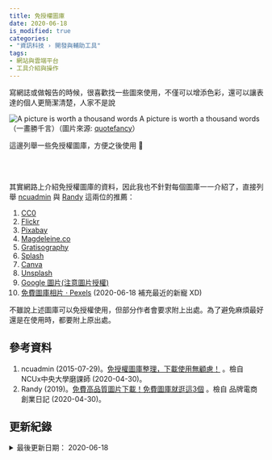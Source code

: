 ```yaml
---
title: 免授權圖庫
date: 2020-06-18
is_modified: true
categories:
- "資訊科技 › 開發與輔助工具"
tags:
- 網站與雲端平台
- 工具介紹與操作
--- 
```


寫網誌或做報告的時候，很喜歡找一些圖來使用，不僅可以增添色彩，還可以讓表達的個人更簡潔清楚，人家不是說
   
<p class="illustration">
    <img src="https://i.imgur.com/XHfOXq8.jpg" alt="A picture is worth a thousand words">
    A picture is worth a thousand words（一畫勝千言）（圖片來源: <a href="https://quotefancy.com/quote/1647576/Ben-Shneiderman-A-picture-is-worth-a-thousand-words-An-interface-is-worth-a-thousand">quotefancy</a>）
</p>
    
這邊列舉一些免授權圖庫，方便之後使用 :heart_decoration: 

<!--more-->
<br class="big"><br class="big"> 

其實網路上介紹免授權圖庫的資料，因此我也不針對每個圖庫一一介紹了，直接列舉 [ncuadmin](http://ncux.ncu.edu.tw/?p=389) 與 [Randy](https://www.randy24.com/blog/free-picture-download-webstie/) 這兩位的推薦：

1. [CC0](http://cc0.wfublog.com/)
2. [Flickr](https://www.flickr.com/)
3. [Pixabay](https://pixabay.com/)
4. [Magdeleine.co](http://magdeleine.co/)
5. [Gratisography](http://www.gratisography.com/)
6. [Splash](https://unsplash.com/)
7. [Canva](https://designschool.canva.com/blog/free-stock-photos/)
8. [Unsplash](https://unsplash.com/)
9. [Google 圖片(注意圖片授權)](https://www.google.com.tw/imghp?hl=zh-TW)
10. [免費圖庫相片 · Pexels](https://www.pexels.com/zh-tw/) (2020-06-18 補充最近的新寵 XD)

不雖說上述圖庫可以免授權使用，但部分作者會要求附上出處。為了避免麻煩最好還是在使用時，都要附上原出處。



## 參考資料 
1. ncuadmin (2015-07-29)。[免授權圖庫整理，下載使用無顧慮！](http://ncux.ncu.edu.tw/?p=389) 。檢自  NCUx中央大學磨課師 (2020-04-30)。
2. Randy (2019)。[免費高品質圖片下載！免費圖庫就逛這3個](https://www.randy24.com/blog/free-picture-download-webstie/) 。檢自 品牌電商創業日記 (2020-04-30)。



## 更新紀錄
<details class="update_stamp">
  <summary>最後更新日期： 2020-06-18</summary>
  <ul>
    <li>2020-06-18 更新</li>
    <li>2020-05-26 發布</li>
    <li>2020-04-30 完稿</li>
  </ul>
</details>